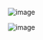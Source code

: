 ![image](https://github.com/claratoll/FU-Calculator/assets/43537329/0d887c17-43da-40bb-b37d-92af9a7b050b)

![image](https://github.com/claratoll/FU-Calculator/assets/43537329/bbe65dc0-1375-4eb8-9e49-72e1cd989c39)
